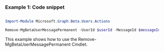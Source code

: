 ### Example 1: Code snippet

```powershell

Import-Module Microsoft.Graph.Beta.Users.Actions

Remove-MgBetaUserMessagePermanent -UserId $userId -MessageId $messageId

```
This example shows how to use the Remove-MgBetaUserMessagePermanent Cmdlet.

